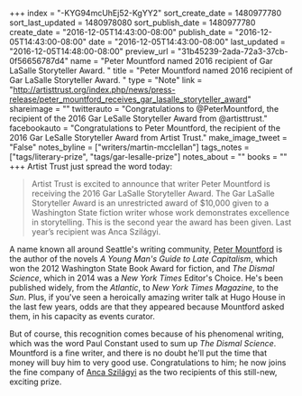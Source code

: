 +++
index = "-KYG94mcUhEj52-KgYY2"
sort_create_date = 1480977780
sort_last_updated = 1480978080
sort_publish_date = 1480977780
create_date = "2016-12-05T14:43:00-08:00"
publish_date = "2016-12-05T14:43:00-08:00"
date = "2016-12-05T14:43:00-08:00"
last_updated = "2016-12-05T14:48:00-08:00"
preview_url = "31b45239-2ada-72a3-37cb-0f56656787d4"
name = "Peter Mountford named 2016 recipient of Gar LaSalle Storyteller Award. "
title = "Peter Mountford named 2016 recipient of Gar LaSalle Storyteller Award. "
type = "Note"
link = "http://artisttrust.org/index.php/news/press-release/peter_mountford_receives_gar_lasalle_storyteller_award"
shareimage = ""
twitterauto = "Congratulations to @PeterMountford, the recipient of the 2016 Gar LeSalle Storyteller Award from @artisttrust."
facebookauto = "Congratulations to Peter Mountford, the recipient of the 2016 Gar LeSalle Storyteller Award from Artist Trust."
make_image_tweet = "False"
notes_byline = ["writers/martin-mcclellan"]
tags_notes = ["tags/literary-prize", "tags/gar-lesalle-prize"]
notes_about = ""
books = ""
+++
Artist Trust just spread the word today:

<blockquote>
Artist Trust is excited to announce that writer Peter Mountford is receiving the 2016 Gar LaSalle Storyteller Award. The Gar LaSalle Storyteller Award is an unrestricted award of $10,000 given to a Washington State fiction writer whose work demonstrates excellence in storytelling. This is the second year the award has been given. Last year’s recipient was Anca Szilágyi.
</blockquote>

A name known all around Seattle's writing community, <a href="https://twitter.com/PeterMountford" title="Peter Mountford (@PeterMountford) | Twitter">Peter Mountford</a> is the author of the novels _A Young Man's Guide to Late Capitalism_, which won the 2012 Washington State Book Award for fiction, and _The Dismal Science_, which in 2014 was a _New York Times_ Editor's Choice. He's been published widely, from the _Atlantic_, to _New York Times Magazine_, to the _Sun_. Plus, if you've seen a heroically amazing writer talk at Hugo House in the last few years, odds are that they appeared because Mountford asked them, in his capacity as events curator. 

But of course, this recognition comes because of his phenomenal writing, which was the word Paul Constant used to sum up _The Dismal Science_. Mountford is a fine writer, and there is no doubt he'll put the time that money will buy him to very good use. Congratulations to him; he now joins the fine company of <a href="http://www.seattlereviewofbooks.com/notes/2015/12/08/anca-szil%C3%A1gyi-wins-the-first-gar-lasalle-storyteller-award/" title="The Seattle Review of Books - Anca Szilágyi wins the first Gar LaSalle Storyteller Award">Anca Szilágyi</a> as the two recipients of this still-new, exciting prize. 

